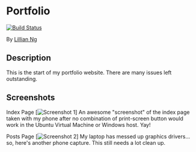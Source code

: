# Portfolio

[![Build Status](https://travis-ci.org/orangeninjamidget/psychic-avenger.png)](https://travis-ci.org/orangeninjamidget/psychic-avenger)

By [Lillian Ng](http://github.com/orangeninjamidget)

## Description
This is the start of my portfolio website. There are many issues left outstanding.

## Screenshots

Index Page
[![Screenshot 1](https://www.dropbox.com/s/ek91cpq77gk4i7m/portfolio1.JPG)]
An awesome "screenshot" of the index page taken with my phone after no combination of print-screen button would work in the Ubuntu Virtual Machine or Windows host. Yay!

Posts Page
[![Screenshot 2](https://www.dropbox.com/s/dn7qpte4h7lun1a/portfolio2.jpg)]
My laptop has messed up graphics drivers... so, here's another phone capture. This still needs a lot clean up.
